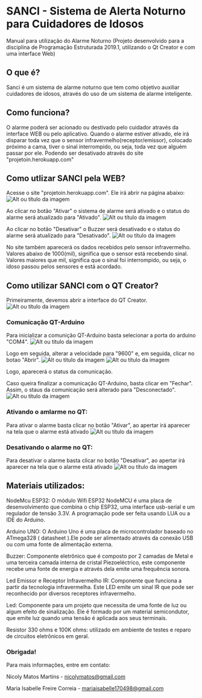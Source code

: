 # SANCI - Sistema de Alerta Noturno para Cuidadores de Idosos

Manual para utilização do Alarme Noturno (Projeto desenvolvido para a disciplina de Programação Estruturada 2019.1, utilizando o Qt Creator e com uma interface Web)

## O que é?

Sanci é um sistema de alarme noturno que tem como objetivo auxiliar cuidadores de idosos, através do uso de um sistema de alarme inteligente.


## Como funciona?

O alarme poderá ser acionado ou destivado pelo cuidador através da interface WEB ou pelo aplicativo. Quando o alarme estiver ativado, ele irá disparar toda vez que o sensor infravermelho(receptor/emissor), colocado próximo a cama, tiver o sinal interrompido, ou seja, toda vez que alguém passar por ele. Podendo ser desativado através do site "projetoin.herokuapp.com" 

## Como utlizar SANCI pela WEB?

Acesse o site "projetoin.herokuapp.com". Ele irá abrir na página abaixo:
![Alt ou título da imagem](https://github.com/NicolyMatos/Projeto-Nicoly-e-Isabelle/blob/master/imagens/Inicio.png)

Ao clicar no botão "Ativar" o sistema de alarme será ativado e o status do alarme será atualizado para "Ativado".
![Alt ou título da imagem](https://github.com/NicolyMatos/Projeto-Nicoly-e-Isabelle/blob/master/imagens/Ativado.png)

Ao clicar no botão "Desativar" o Buzzer será desativado e o status do alarme será atualizado para "Desativado".
![Alt ou título da imagem](https://github.com/NicolyMatos/Projeto-Nicoly-e-Isabelle/blob/master/imagens/Desativado.png)

No site também aparecerá os dados recebidos pelo sensor infravermelho. Valores abaixo de 1000(mil), significa que o sensor está recebendo sinal. Valores maiores que mil, significa que o sinal foi interrompido, ou seja, o idoso passou pelos sensores e está acordado.

## Como utilizar SANCI com o QT Creator?

Primeiramente, devemos abrir a interface do QT Creator.
![Alt ou título da imagem](https://github.com/NicolyMatos/Projeto-Nicoly-e-Isabelle/blob/master/imagens/InicioQT.png)

### Comunicação QT-Arduino

Para inicializar a comunição QT-Arduino basta selecionar a porta do arduino "COM4".
![Alt ou título da imagem](https://github.com/NicolyMatos/Projeto-Nicoly-e-Isabelle/blob/master/imagens/EscolhaPortaQT.png)

Logo em seguida, alterar a velocidade para "9600" e, em seguida, clicar no botao "Abrir".
![Alt ou título da imagem](https://github.com/NicolyMatos/Projeto-Nicoly-e-Isabelle/blob/master/imagens/EscolhaPorta9600_QT.png)
![Alt ou título da imagem](https://github.com/NicolyMatos/Projeto-Nicoly-e-Isabelle/blob/master/imagens/StatusConectado.png)

Logo, aparecerá o status da comunicação.

Caso queira finalizar a comunicação QT-Arduino, basta clicar em "Fechar". Assim, o staus da comunicação será alterado para "Desconectado".
![Alt ou título da imagem](https://github.com/NicolyMatos/Projeto-Nicoly-e-Isabelle/blob/master/imagens/StatusDesconectado.png)

### Ativando o amlarme no QT:

Para ativar o alarme basta clicar no botão "Ativar", ao apertar irá aparecer na tela que o alarme está ativado
![Alt ou título da imagem](https://github.com/NicolyMatos/Projeto-Nicoly-e-Isabelle/blob/master/imagens/AlarmeAtivadoQT.png)

### Desativando o alarme no QT:

Para desativar o alarme basta clicar no botão "Desativar", ao apertar irá aparecer na tela que o alarme está ativado
![Alt ou título da imagem](https://github.com/NicolyMatos/Projeto-Nicoly-e-Isabelle/blob/master/imagens/AlarmeDesativadoQT.png)

## Materiais utilizados:

NodeMcu ESP32: O módulo Wifi ESP32 NodeMCU é uma placa de desenvolvimento que combina o chip ESP32, uma interface usb-serial e um regulador de tensão 3.3V. A programação pode ser feita usando LUA ou a IDE do Arduino.

Arduino UNO: O Arduino Uno é uma placa de microcontrolador baseado no ATmega328 ( datasheet ).Ele pode ser alimentado através da conexão USB ou com uma fonte de alimentação externa.

Buzzer: Componente eletrônico que é composto por 2 camadas de Metal e uma terceira camada interna de cristal Piezoeléctrico, este componente recebe uma fonte de energia e através dela emite uma frequência sonora.

Led Emissor e Receptor Infravermelho IR: Componente que funciona a partir da tecnologia infravermelha. Este LED emite um sinal IR que pode ser reconhecido por diversos receptores infravermelho.

Led: Componente para um projeto que necessita de uma fonte de luz ou algum efeito de sinalização. Ele é formado por um material semicondutor, que emite luz quando uma tensão é aplicada aos seus terminais.

Resistor 330 ohms e 100K ohms: utilizado em ambiente de testes e reparo de circuitos eletrônicos em geral.

### Obrigada!

Para mais informações, entre em contato:

Nicoly Matos Martins - nicolymatos@gmail.com

Maria Isabelle Freire Correia - mariaisabelle170498@gmail.com
